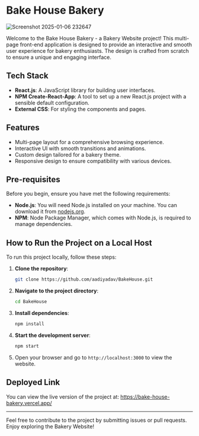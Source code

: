 # Bake House Bakery

![Screenshot 2025-01-06 232647](https://github.com/user-attachments/assets/3c778000-9a6e-42d8-9cfd-2fa5e354b794)

Welcome to the Bake House Bakery - a Bakery Website project! This multi-page front-end application is designed to provide an interactive and smooth user experience for bakery enthusiasts. The design is crafted from scratch to ensure a unique and engaging interface.

## Tech Stack

- **React.js**: A JavaScript library for building user interfaces.
- **NPM Create-React-App**: A tool to set up a new React.js project with a sensible default configuration.
- **External CSS**: For styling the components and pages.

## Features

- Multi-page layout for a comprehensive browsing experience.
- Interactive UI with smooth transitions and animations.
- Custom design tailored for a bakery theme.
- Responsive design to ensure compatibility with various devices.

## Pre-requisites

Before you begin, ensure you have met the following requirements:

- **Node.js**: You will need Node.js installed on your machine. You can download it from [nodejs.org](https://nodejs.org/).
- **NPM**: Node Package Manager, which comes with Node.js, is required to manage dependencies.

## How to Run the Project on a Local Host

To run this project locally, follow these steps:

1. **Clone the repository**:
   ```bash
   git clone https://github.com/aadiyadav/BakeHouse.git
   ```

2. **Navigate to the project directory**:
   ```bash
   cd BakeHouse
   ```

3. **Install dependencies**:
   ```bash
   npm install
   ```

4. **Start the development server**:
   ```bash
   npm start
   ```

5. Open your browser and go to `http://localhost:3000` to view the website.

## Deployed Link

You can view the live version of the project at: https://bake-house-bakery.vercel.app/

---

Feel free to contribute to the project by submitting issues or pull requests. Enjoy exploring the Bakery Website!
